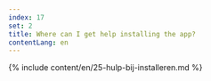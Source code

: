 ```yaml
---
index: 17
set: 2
title: Where can I get help installing the app?
contentLang: en
---
```

{% include content/en/25-hulp-bij-installeren.md %}
